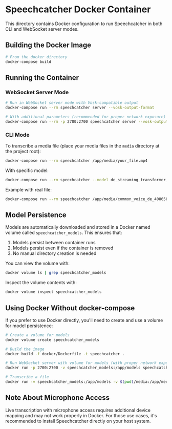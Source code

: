 # Speechcatcher Docker Container

This directory contains Docker configuration to run Speechcatcher in both CLI and WebSocket server modes.

## Building the Docker Image

```bash
# From the docker directory
docker-compose build
```

## Running the Container

### WebSocket Server Mode

```bash
# Run in WebSocket server mode with Vosk-compatible output
docker-compose run --rm speechcatcher server --vosk-output-format

# With additional parameters (recommended for proper network exposure)
docker-compose run --rm -p 2700:2700 speechcatcher server --vosk-output-format --model de_streaming_transformer_xl --port 2700 --host 0.0.0.0
```

### CLI Mode

To transcribe a media file (place your media files in the `media` directory at the project root):

```bash
docker-compose run --rm speechcatcher /app/media/your_file.mp4
```

With specific model:

```bash
docker-compose run --rm speechcatcher --model de_streaming_transformer_xl /app/media/your_file.mp4
```

Example with real file:

```bash
docker-compose run --rm speechcatcher /app/media/common_voice_de_40865860.wav --model de_streaming_transformer_xl
```

## Model Persistence

Models are automatically downloaded and stored in a Docker named volume called `speechcatcher_models`. This ensures that:

1. Models persist between container runs
2. Models persist even if the container is removed
3. No manual directory creation is needed

You can view the volume with:

```bash
docker volume ls | grep speechcatcher_models
```

Inspect the volume contents with:

```bash
docker volume inspect speechcatcher_models
```

## Using Docker Without docker-compose

If you prefer to use Docker directly, you'll need to create and use a volume for model persistence:

```bash
# Create a volume for models
docker volume create speechcatcher_models

# Build the image
docker build -f docker/Dockerfile -t speechcatcher .

# Run WebSocket server with volume for models (with proper network exposure)
docker run -p 2700:2700 -v speechcatcher_models:/app/models speechcatcher server --vosk-output-format --host 0.0.0.0

# Transcribe a file
docker run -v speechcatcher_models:/app/models -v $(pwd)/media:/app/media speechcatcher /app/media/your_file.mp4
```

## Note About Microphone Access

Live transcription with microphone access requires additional device mapping and may not work properly in Docker. For those use cases, it's recommended to install Speechcatcher directly on your host system. 